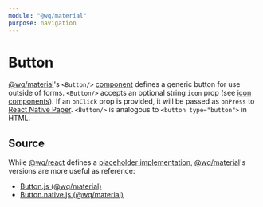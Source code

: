 ```yaml
---
module: "@wq/material"
purpose: navigation
---
```


# Button

[@wq/material]'s `<Button/>` [component] defines a generic button for use outside of forms.  `<Button/>` accepts an optional string `icon` prop (see [icon components][icons]).  If an `onClick` prop is provided, it will be passed as `onPress` to [React Native Paper][react-native-paper].  `<Button/>` is analogous to `<button type="button">` in HTML.

## Source

While [@wq/react] defines a [placeholder implementation][react-src], [@wq/material]'s versions are more useful as reference:

 * [Button.js (@wq/material)][material-src]
 * [Button.native.js (@wq/material)][material-native-src]

[component]: ./index.md
[@wq/react]: ../@wq/react.md
[@wq/material]: ../@wq/material.md
[icons]: ../icons.md
[react-native-paper]: https://callstack.github.io/react-native-paper/

[react-src]: https://github.com/wq/wq.app/blob/main/packages/react/src/components/Button.js
[material-src]: https://github.com/wq/wq.app/blob/main/packages/material/src/components/Button.js
[material-native-src]: https://github.com/wq/wq.app/blob/main/packages/material/src/components/Button.native.js

